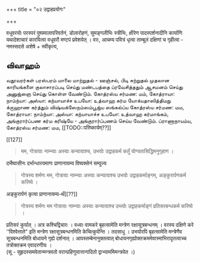 +++
title = "०२ उद्वाहप्रयोगः"

+++

वधूवरयोः परस्परं पुष्पमालापरिवर्तनं, डोलारोहणं, सुमङ्गलीभिः स्त्रीभिः, क्षीरेण पादस्पर्शनादीनि कार्याणि यथादेशाचारं कारयित्वा वधूवरौ मण्टपं प्रवेशयेत् । वरः, आचम्य पवित्रं धृत्वा ताम्बूलं दक्षिणां च गृहीत्वा - नमस्सदसे अशेषे + स्वीकृत्य,

## விவாஹம்

வதூவரர்கள் பரஸ்பரம் மாலை மாற்றுதல் - ஊஞ்சல், பிடி சுற்றுதல் முதலான காரியங்களை குலாசாரப்படி செய்து மண்டபத்தை ப்ரவேசித்ததும் ஆசமனம் செய்து அனுஜ்ஞை செய்து கொள்ள வேண்டும். கோத்ரஸ்ய சர்மண: மம், கோத்ராயா: நாம்ந்யா: அஸ்யா: கந்யாயாச்ச உபயோ: உத்வாஹ கர்ம யோக்யதாஸித்திமநு க்ருஹாண கர்த்தும் விஷ்வக்ஸேநம்ஸம்பூஜ்ய ஸங்கல்ப்ய கோத்ரஸ்ய சர்மண: மம, கோத்ராயா: நாம்ந்யா: அஸ்யா: கந்யாயாச்ச உபயோ: உத்வாஹ கர்மாங்கம், அங்குரார்ப்பண கர்ம கரிஷ்யே - அங்குரார்ப்பணம் செய்ய வேண்டும். ப்ராணாநாயம்ய, கோத்ரஸ்ய சர்மண: மம, [[TODO::परिष्कार्यम्??]]

[[127]]

> मम, गोत्रायाः नाम्न्याः अस्याः कन्यायाश्च, उभयोः उद्वाहकर्म कर्तुं योग्यतासिद्धिमनुगृहाण । 

दर्भेष्वासीनः दर्भान्धारयमाणः प्राणानायम्य विष्वक्सेनं सम्पूज्य 

> गोत्रस्य शर्मणः मम, गोत्रायाः नाम्न्याः अस्याः कन्यायाश्च उभयोः उद्वाहकर्माङ्गम्, अङ्कुरार्पणकर्म करिष्ये । 

अङ्कुरार्पणं कृत्वा प्राणानायम्य-र्थं[[??]]

> गोत्रस्य शर्मणः मम गोत्रायाः नाम्न्याः अस्याः कन्यायाश्च उभयोः उद्वाहकर्माङ्गं प्रतिसरबन्धकर्म करिष्ये । 

प्रतिसरं कुर्यात् । अत्र कश्चिद्विचारः । वध्वाः वामकरे बृहत्सामेति मन्त्रेण रक्षासूत्रबन्धनम् । वरस्य दक्षिणे करे ‘‘विश्वेत्ताते" इति मन्त्रेण रक्षासूत्रबन्धनमिति केचित्कुर्वन्ति । तदसाधु । उभयोरपि बृहत्सामेति मन्त्रेणैव सूत्रबन्धनमिति बोधायने गृह्ये दर्शनात् । आपस्तम्बेनानुक्तत्वात् बोधायनगृह्योक्तक्रममेवास्माभिरादृतत्वाच्च तत्रोक्तक्रम एवादरणीयः ।  
(सू - सुहृदस्समवेतान्मन्त्रवतो वरान्प्रहिणुयात्तानादितो द्वाभ्याममिमन्त्रयेत ।)